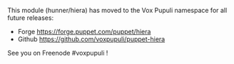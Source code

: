 This module (hunner/hiera) has moved to the Vox Pupuli namespace for all future releases:

- Forge https://forge.puppet.com/puppet/hiera
- Github https://github.com/voxpupuli/puppet-hiera

See you on Freenode #voxpupuli !
